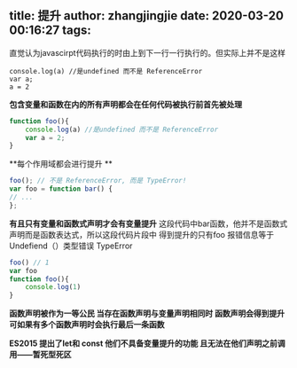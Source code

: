 title: 提升
author: zhangjingjie
date: 2020-03-20 00:16:27
tags:
---
直觉认为javascirpt代码执行的时由上到下一行一行执行的。但实际上并不是这样

```javascirpt
console.log(a) //是undefined 而不是 ReferenceError
var a;
a = 2 

```
**包含变量和函数在内的所有声明都会在任何代码被执行前首先被处理**  


```javascript
function foo(){
	console.log(a) //是undefined 而不是 ReferenceError
    var a = 2; 
}
```
**每个作用域都会进行提升 **

```javascript
foo(); // 不是 ReferenceError, 而是 TypeError!
var foo = function bar() {
// ...
};
```
**有且只有变量和函数式声明才会有变量提升** 这段代码中bar函数，他并不是函数式声明而是函数表达式，所以这段代码片段中 得到提升的只有foo 报错信息等于Undefiend（）类型错误 TypeError
```javascript
foo() // 1
var foo	
function foo(){
	console.log(1)
}
```
**函数声明被作为一等公民 当存在函数声明与变量声明相同时 函数声明会得到提升 可如果有多个函数声明时会执行最后一条函数**  

**ES2015 提出了let和 const 他们不具备变量提升的功能 且无法在他们声明之前调用——暂死型死区**